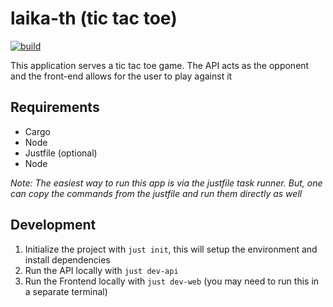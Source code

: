 # laika-th (tic tac toe)
[![build](https://github.com/sneakycrow/laika-th/actions/workflows/build.yml/badge.svg)](https://github.com/sneakycrow/laika-th/actions/workflows/build.yml)

This application serves a tic tac toe game. The API acts as the opponent and the front-end allows for the user to play against it

## Requirements
  - Cargo
  - Node
  - Justfile (optional)
  - Node

_Note: The easiest way to run this app is via the justfile task runner. But, one can copy the commands from the justfile and run them
directly as well_

## Development

1. Initialize the project with `just init`, this will setup the environment and install dependencies
2. Run the API locally with `just dev-api`
3. Run the Frontend locally with `just dev-web` (you may need to run this in a separate terminal)
